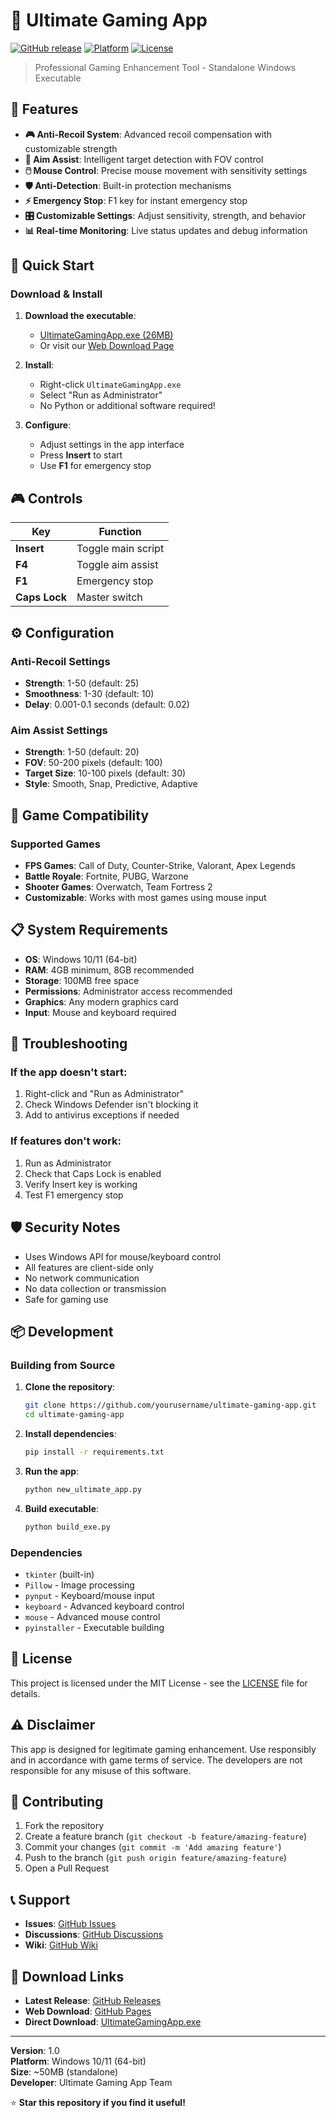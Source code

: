 # 🎯 Ultimate Gaming App

[![GitHub release](https://img.shields.io/badge/version-1.0-blue.svg)](https://github.com/yourusername/ultimate-gaming-app/releases)
[![Platform](https://img.shields.io/badge/platform-Windows%2010%2F11-green.svg)](https://github.com/yourusername/ultimate-gaming-app)
[![License](https://img.shields.io/badge/license-MIT-yellow.svg)](LICENSE)

> Professional Gaming Enhancement Tool - Standalone Windows Executable

## 🌟 Features

- **🎮 Anti-Recoil System**: Advanced recoil compensation with customizable strength
- **🎯 Aim Assist**: Intelligent target detection with FOV control
- **🖱️ Mouse Control**: Precise mouse movement with sensitivity settings
- **🛡️ Anti-Detection**: Built-in protection mechanisms
- **⚡ Emergency Stop**: F1 key for instant emergency stop
- **🎛️ Customizable Settings**: Adjust sensitivity, strength, and behavior
- **📊 Real-time Monitoring**: Live status updates and debug information

## 🚀 Quick Start

### Download & Install

1. **Download the executable**:
   - [UltimateGamingApp.exe (26MB)](https://github.com/yourusername/ultimate-gaming-app/releases/latest/download/UltimateGamingApp.exe)
   - Or visit our [Web Download Page](https://yourusername.github.io/ultimate-gaming-app/)

2. **Install**:
   - Right-click `UltimateGamingApp.exe`
   - Select "Run as Administrator"
   - No Python or additional software required!

3. **Configure**:
   - Adjust settings in the app interface
   - Press **Insert** to start
   - Use **F1** for emergency stop

## 🎮 Controls

| Key | Function |
|-----|----------|
| **Insert** | Toggle main script |
| **F4** | Toggle aim assist |
| **F1** | Emergency stop |
| **Caps Lock** | Master switch |

## ⚙️ Configuration

### Anti-Recoil Settings
- **Strength**: 1-50 (default: 25)
- **Smoothness**: 1-30 (default: 10)
- **Delay**: 0.001-0.1 seconds (default: 0.02)

### Aim Assist Settings
- **Strength**: 1-50 (default: 20)
- **FOV**: 50-200 pixels (default: 100)
- **Target Size**: 10-100 pixels (default: 30)
- **Style**: Smooth, Snap, Predictive, Adaptive

## 🎯 Game Compatibility

### Supported Games
- **FPS Games**: Call of Duty, Counter-Strike, Valorant, Apex Legends
- **Battle Royale**: Fortnite, PUBG, Warzone
- **Shooter Games**: Overwatch, Team Fortress 2
- **Customizable**: Works with most games using mouse input

## 📋 System Requirements

- **OS**: Windows 10/11 (64-bit)
- **RAM**: 4GB minimum, 8GB recommended
- **Storage**: 100MB free space
- **Permissions**: Administrator access recommended
- **Graphics**: Any modern graphics card
- **Input**: Mouse and keyboard required

## 🔧 Troubleshooting

### If the app doesn't start:
1. Right-click and "Run as Administrator"
2. Check Windows Defender isn't blocking it
3. Add to antivirus exceptions if needed

### If features don't work:
1. Run as Administrator
2. Check that Caps Lock is enabled
3. Verify Insert key is working
4. Test F1 emergency stop

## 🛡️ Security Notes

- Uses Windows API for mouse/keyboard control
- All features are client-side only
- No network communication
- No data collection or transmission
- Safe for gaming use

## 📦 Development

### Building from Source

1. **Clone the repository**:
   ```bash
   git clone https://github.com/yourusername/ultimate-gaming-app.git
   cd ultimate-gaming-app
   ```

2. **Install dependencies**:
   ```bash
   pip install -r requirements.txt
   ```

3. **Run the app**:
   ```bash
   python new_ultimate_app.py
   ```

4. **Build executable**:
   ```bash
   python build_exe.py
   ```

### Dependencies

- `tkinter` (built-in)
- `Pillow` - Image processing
- `pynput` - Keyboard/mouse input
- `keyboard` - Advanced keyboard control
- `mouse` - Advanced mouse control
- `pyinstaller` - Executable building

## 📄 License

This project is licensed under the MIT License - see the [LICENSE](LICENSE) file for details.

## ⚠️ Disclaimer

This app is designed for legitimate gaming enhancement. Use responsibly and in accordance with game terms of service. The developers are not responsible for any misuse of this software.

## 🤝 Contributing

1. Fork the repository
2. Create a feature branch (`git checkout -b feature/amazing-feature`)
3. Commit your changes (`git commit -m 'Add amazing feature'`)
4. Push to the branch (`git push origin feature/amazing-feature`)
5. Open a Pull Request

## 📞 Support

- **Issues**: [GitHub Issues](https://github.com/yourusername/ultimate-gaming-app/issues)
- **Discussions**: [GitHub Discussions](https://github.com/yourusername/ultimate-gaming-app/discussions)
- **Wiki**: [GitHub Wiki](https://github.com/yourusername/ultimate-gaming-app/wiki)

## 🚀 Download Links

- **Latest Release**: [GitHub Releases](https://github.com/yourusername/ultimate-gaming-app/releases/latest)
- **Web Download**: [GitHub Pages](https://yourusername.github.io/ultimate-gaming-app/)
- **Direct Download**: [UltimateGamingApp.exe](https://github.com/yourusername/ultimate-gaming-app/releases/latest/download/UltimateGamingApp.exe)

---

**Version**: 1.0  
**Platform**: Windows 10/11 (64-bit)  
**Size**: ~50MB (standalone)  
**Developer**: Ultimate Gaming App Team

⭐ **Star this repository if you find it useful!** 
